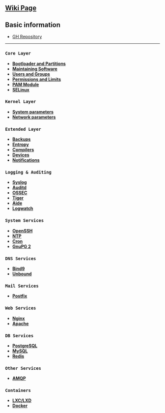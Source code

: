 ## **[Wiki Page](https://github.com/trimstray/the-practical-linux-hardening-guide/wiki)**

## Basic information

  * [GH Repository](https://github.com/trimstray/the-practical-linux-hardening-guide)

***

### `Core Layer`

- **[Bootloader and Partitions](#)**
- **[Maintaining Software](#)**
- **[Users and Groups](#)**
- **[Permissions and Limits](#)**
- **[PAM Module](#)**
- **[SELinux](#)**

### `Kernel Layer`

- **[System parameters](#)**
- **[Network parameters](#)**

### `Extended Layer`

- **[Backups](#)**
- **[Entropy](#)**
- **[Compilers](#)**
- **[Devices](#)**
- **[Notifications](#)**

### `Logging & Auditing`

- **[Syslog](#)**
- **[Auditd](#)**
- **[OSSEC](#)**
- **[Tiger](#)**
- **[Aide](#)**
- **[Logwatch](#)**

### `System Services`

- **[OpenSSH](#)**
- **[NTP](#)**
- **[Cron](#)**
- **[GnuPG 2](#)**

### `DNS Services`

- **[Bind9](#)**
- **[Unbound](#)**

### `Mail Services`

- **[Postfix](#)**

### `Web Services`

- **[Nginx](#)**
- **[Apache](#)**

### `DB Services`

- **[PostgreSQL](#)**
- **[MySQL](#)**
- **[Redis](#)**

### `Other Services`

- **[AMQP](#)**

### `Containers`

- **[LXC/LXD](#)**
- **[Docker](#)**
